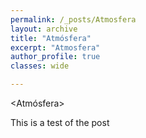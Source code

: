 ```yaml
---
permalink: /_posts/Atmosfera
layout: archive
title: "Atmósfera"
excerpt: "Atmosfera"
author_profile: true 
classes: wide

---
```

<Atmósfera>

This is a test of the post
